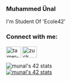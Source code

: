 ### Muhammed Ünal

  
I'm Student Of 'Ecole42'

### Connect with me:

<p align="left">
<a href="https://www.linkedin.com/in/muhammed-%C3%BCnal-487170209/" target="blank"><img align="center" src="https://cdn.jsdelivr.net/npm/simple-icons@3.0.1/icons/linkedin.svg" alt="tamer-yaz-b212201b0" height="30" width="40" /></a>
<a href="https://www.instagram.com/muhammedunal82/" target="blank"><img align="center" src="https://cdn.jsdelivr.net/npm/simple-icons@3.0.1/icons/instagram.svg" alt="zuck" height="30" width="40" /></a>

![munal's 42 stats](https://badge42.herokuapp.com/api/stats/munal?darkmode=true&cursus=C%20Piscine)
  <br>
[![munal's 42 stats](https://badge42.herokuapp.com/api/stats/munal)](https://github.com/JaeSeoKim/badge42)
